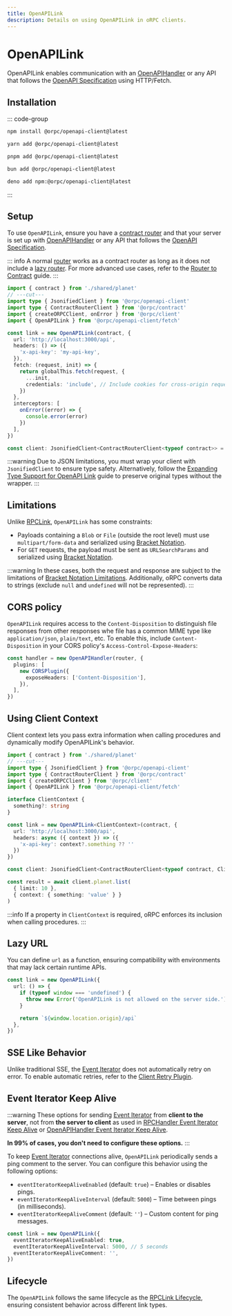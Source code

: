 ```yaml
---
title: OpenAPILink
description: Details on using OpenAPILink in oRPC clients.
---
```


# OpenAPILink

OpenAPILink enables communication with an [OpenAPIHandler](/docs/openapi/openapi-handler) or any API that follows the [OpenAPI Specification](https://swagger.io/specification/) using HTTP/Fetch.

## Installation

::: code-group

```sh [npm]
npm install @orpc/openapi-client@latest
```

```sh [yarn]
yarn add @orpc/openapi-client@latest
```

```sh [pnpm]
pnpm add @orpc/openapi-client@latest
```

```sh [bun]
bun add @orpc/openapi-client@latest
```

```sh [deno]
deno add npm:@orpc/openapi-client@latest
```

:::

## Setup

To use `OpenAPILink`, ensure you have a [contract router](/docs/contract-first/define-contract#contract-router) and that your server is set up with [OpenAPIHandler](/docs/openapi/openapi-handler) or any API that follows the [OpenAPI Specification](https://swagger.io/specification/).

::: info
A normal [router](/docs/router) works as a contract router as long as it does not include a [lazy router](/docs/router#lazy-router). For more advanced use cases, refer to the [Router to Contract](/docs/contract-first/router-to-contract) guide.
:::

```ts twoslash
import { contract } from './shared/planet'
// ---cut---
import type { JsonifiedClient } from '@orpc/openapi-client'
import type { ContractRouterClient } from '@orpc/contract'
import { createORPCClient, onError } from '@orpc/client'
import { OpenAPILink } from '@orpc/openapi-client/fetch'

const link = new OpenAPILink(contract, {
  url: 'http://localhost:3000/api',
  headers: () => ({
    'x-api-key': 'my-api-key',
  }),
  fetch: (request, init) => {
    return globalThis.fetch(request, {
      ...init,
      credentials: 'include', // Include cookies for cross-origin requests
    })
  },
  interceptors: [
    onError((error) => {
      console.error(error)
    })
  ],
})

const client: JsonifiedClient<ContractRouterClient<typeof contract>> = createORPCClient(link)
```

:::warning
Due to JSON limitations, you must wrap your client with `JsonifiedClient` to ensure type safety. Alternatively, follow the [Expanding Type Support for OpenAPI Link](/docs/openapi/advanced/expanding-type-support-for-openapi-link) guide to preserve original types without the wrapper.
:::

## Limitations

Unlike [RPCLink](/docs/client/rpc-link), `OpenAPILink` has some constraints:

- Payloads containing a `Blob` or `File` (outside the root level) must use `multipart/form-data` and serialized using [Bracket Notation](/docs/openapi/bracket-notation).
- For `GET` requests, the payload must be sent as `URLSearchParams` and serialized using [Bracket Notation](/docs/openapi/bracket-notation).

:::warning
In these cases, both the request and response are subject to the limitations of [Bracket Notation Limitations](/docs/openapi/bracket-notation#limitations). Additionally, oRPC converts data to strings (exclude `null` and `undefined` will not be represented).
:::

## CORS policy

`OpenAPILink` requires access to the `Content-Disposition` to distinguish file responses from other responses whe file has a common MIME type like `application/json`, `plain/text`, etc. To enable this, include `Content-Disposition` in your CORS policy's `Access-Control-Expose-Headers`:

```ts
const handler = new OpenAPIHandler(router, {
  plugins: [
    new CORSPlugin({
      exposeHeaders: ['Content-Disposition'],
    }),
  ],
})
```

## Using Client Context

Client context lets you pass extra information when calling procedures and dynamically modify OpenAPILink's behavior.

```ts twoslash
import { contract } from './shared/planet'
// ---cut---
import type { JsonifiedClient } from '@orpc/openapi-client'
import type { ContractRouterClient } from '@orpc/contract'
import { createORPCClient } from '@orpc/client'
import { OpenAPILink } from '@orpc/openapi-client/fetch'

interface ClientContext {
  something?: string
}

const link = new OpenAPILink<ClientContext>(contract, {
  url: 'http://localhost:3000/api',
  headers: async ({ context }) => ({
    'x-api-key': context?.something ?? ''
  })
})

const client: JsonifiedClient<ContractRouterClient<typeof contract, ClientContext>> = createORPCClient(link)

const result = await client.planet.list(
  { limit: 10 },
  { context: { something: 'value' } }
)
```

:::info
If a property in `ClientContext` is required, oRPC enforces its inclusion when calling procedures.
:::

## Lazy URL

You can define `url` as a function, ensuring compatibility with environments that may lack certain runtime APIs.

```ts
const link = new OpenAPILink({
  url: () => {
    if (typeof window === 'undefined') {
      throw new Error('OpenAPILink is not allowed on the server side.')
    }

    return `${window.location.origin}/api`
  },
})
```

## SSE Like Behavior

Unlike traditional SSE, the [Event Iterator](/docs/event-iterator) does not automatically retry on error. To enable automatic retries, refer to the [Client Retry Plugin](/docs/plugins/client-retry).

## Event Iterator Keep Alive

:::warning
These options for sending [Event Iterator](/docs/event-iterator) from **client to the server**, not from **the server to client** as used in [RPCHandler Event Iterator Keep Alive](/docs/rpc-handler#event-iterator-keep-alive) or [OpenAPIHandler Event Iterator Keep Alive](/docs/openapi/openapi-handler#event-iterator-keep-alive).

**In 99% of cases, you don't need to configure these options.**
:::

To keep [Event Iterator](/docs/event-iterator) connections alive, `OpenAPILink` periodically sends a ping comment to the server. You can configure this behavior using the following options:

- `eventIteratorKeepAliveEnabled` (default: `true`) – Enables or disables pings.
- `eventIteratorKeepAliveInterval` (default: `5000`) – Time between pings (in milliseconds).
- `eventIteratorKeepAliveComment` (default: `''`) – Custom content for ping messages.

```ts
const link = new OpenAPILink({
  eventIteratorKeepAliveEnabled: true,
  eventIteratorKeepAliveInterval: 5000, // 5 seconds
  eventIteratorKeepAliveComment: '',
})
```

## Lifecycle

The `OpenAPILink` follows the same lifecycle as the [RPCLink Lifecycle](/docs/client/rpc-link#lifecycle), ensuring consistent behavior across different link types.
